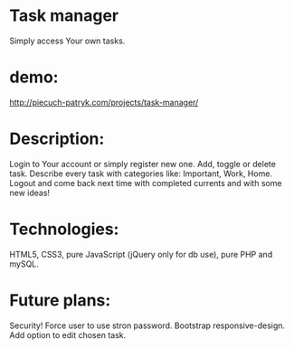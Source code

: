 # Task manager
Simply access Your own tasks.

# demo: 
http://piecuch-patryk.com/projects/task-manager/

# Description:
Login to Your account or simply register new one. Add, toggle or delete task. Describe every task with categories like: Important, Work, Home.
Logout and come back next time with completed currents and with some new ideas!

# Technologies:
HTML5, CSS3, pure JavaScript (jQuery only for db use), pure PHP and mySQL.

# Future plans:
Security!
Force user to use stron password.
Bootstrap responsive-design.
Add option to edit chosen task.
